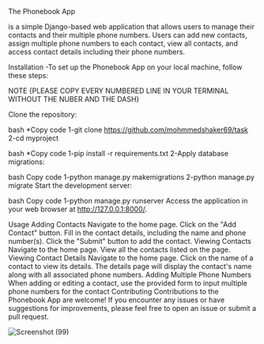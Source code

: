 The Phonebook App 


is a simple Django-based web application that allows users to manage their contacts and their multiple phone numbers. Users can add new contacts, assign multiple phone numbers to each contact, view all contacts, and access contact details including their phone numbers.

Installation
-To set up the Phonebook App on your local machine, follow these steps:

NOTE {PLEASE COPY EVERY NUMBERED LINE IN YOUR TERMINAL WITHOUT THE NUBER AND THE DASH}

Clone the repository:

bash
*Copy code
1-git clone https://github.com/mohmmedshaker69/task
2-cd myproject

bash
*Copy code
1-pip install -r requirements.txt
2-Apply database migrations:

bash
Copy code
1-python manage.py makemigrations
2-python manage.py migrate
Start the development server:

bash
Copy code
1-python manage.py runserver
Access the application in your web browser at http://127.0.0.1:8000/.

Usage
Adding Contacts
Navigate to the home page.
Click on the "Add Contact" button.
Fill in the contact details, including the name and phone number(s).
Click the "Submit" button to add the contact.
Viewing Contacts
Navigate to the home page.
View all the contacts listed on the page.
Viewing Contact Details
Navigate to the home page.
Click on the name of a contact to view its details.
The details page will display the contact's name along with all associated phone numbers.
Adding Multiple Phone Numbers
When adding or editing a contact, use the provided form to input multiple phone numbers for the contact
Contributing
Contributions to the Phonebook App are welcome! If you encounter any issues or have suggestions for improvements, please feel free to open an issue or submit a pull request.

![Screenshot (99)](https://github.com/mohmmedshaker69/task/assets/89956676/007b42aa-0395-44e6-9df6-936958b98339)
